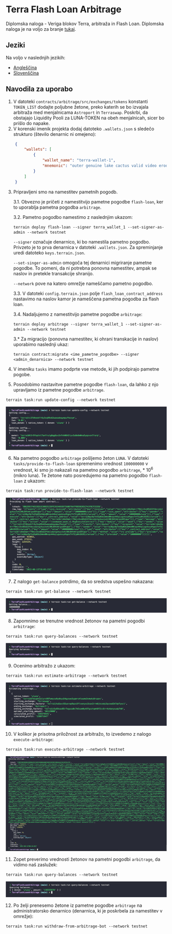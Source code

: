 # Terra Flash Loan Arbitrage

Diplomska naloga - Veriga blokov Terra, arbitraža in Flash Loan. Diplomska naloga je na voljo za branje [tukaj](https://repozitorij.uni-lj.si/IzpisGradiva.php?id=140243&lang=slv).

## Jeziki

Na voljo v naslednjih jezikih:
- [Angleščina](README.md)
- [Slovenščina](README.si.md)

## Navodila za uporabo

1. V datoteki `contracts/arbitrage/src/exchanges/tokens` konstanti `TOKEN_LIST` dodajte poljubne žetone, preko katerih se bo izvajala arbitraža med menjalnicama `Astroport` in `Terraswap`. Poskrbi, da obstajajo Liquidity Pooli za LUNA-TOKEN na obeh menjalnicah, sicer bo prišlo do napake.
2. V korenski imenik projekta dodaj datoteko `.wallets.json` s sledečo strukturo (število denarnic ni omejeno):

```json
    {
        "wallets": [
            {
                "wallet_name": "terra-wallet-1",
                "mnemonic": "outer genuine lake cactus valid video erode sound birth tenant athlete good sweet salute panic point frost grass vintage leave peasant found slice mixture",
            }
        ]
    }
```

3. Pripravljeni smo na namestitev pametnih pogodb.

    3.1. Obvezno je pričeti z namestitvijo pametne pogodbe `flash-loan`, ker to uporablja pametna pogodba `arbitrage`.
    
    3.2. Pametno pogodbo namestimo z naslednjim ukazom:

    ```
    terrain deploy flash-loan --signer terra_wallet_1 --set-signer-as-admin --network testnet
    ```

    `--signer` označuje denarnico, ki bo namestila pametno pogodbo. Privzeto je to prva denarnica v datoteki `.wallets.json`. Za spreminjanje uredi datoteko `keys.terrain.json`.

    `--set-singer-as-admin` omogoča tej denarnici migriranje pametne pogodbe. To pomeni, da ni potrebna ponovna namestitev, ampak se naslov in pretekle transakcije shranijo.

    `--network` pove na katero omrežje nameščamo pametno pogodbo.

    3.3. V datoteki `config.terrain.json` polje `flash_loan_contract_address` nastavimo na naslov kamor je nameščena pametna pogodba za flash loan.

    3.4. Nadaljujemo z namestitvijo pametne pogodbe `arbitrage`:

    ```
    terrain deploy arbitrage --signer terra_wallet_1 --set-signer-as-admin --network testnet
    ```

    3.* Za migracijo (ponovna namestitev, ki ohrani transkacije in naslov) uporabimo naslednji ukaz:

    ```
    terrain contract:migrate <ime_pametne_pogodbe> --signer <admin_denarnica> --network testnet
    ```

4. V imeniku `tasks` imamo podprte vse metode, ki jih podpirajo pametne pogobe.

5. Posodobimo nastavitve pametne pogodbe `flash-loan`, da lahko z njo upravljamo iz pametne pogodbe `arbitrage`.

```
terrain task:run update-config --network testnet
```

![Updating the flash loan smart contract config!](/arbitrage_pictures/flash_loan_config_update.png "Updated Flash Loan Config")

6. Na pametno pogodbo `arbitrage` pošljemo žeton `LUNA`. V datoteki `tasks/provide-to-flash-loan` spremenimo vrednost `100000000` v vrednost, ki smo jo nakazali na pametno pogodbo `arbitrage`, * 10<sup>6</sup> (mikro luna). Te žetone nato posredujemo na pametno pogodbo `flash-loan` z ukazom:

```
terrain task:run provide-to-flash-loan --network testnet
```

![Providing funds to the flash loan!](/arbitrage_pictures/provided_funds_to_flash_loan.png "Provided funds to Flash Loan")

7. Z nalogo `get-balance` potrdimo, da so sredstva uspešno nakazana:

```
terrain task:run get-balance --network testnet
```

![Checking the balance on the flash loan!](/arbitrage_pictures/flash_loan_balance.png "Flash Loan Balance")

8. Zapomnimo se trenutne vrednost žetonov na pametni pogodbi `arbitrage`:

```
terrain task:run query-balances --network testnet
```

![Checking current balances on arbitrage smart contract!](/arbitrage_pictures/arbitrage_smart_contract_balance_before.png "Balance before the arbitrage")

9. Ocenimo arbitražo z ukazom:

```
terrain task:run estimate-arbitrage --network testnet
```

![Estimate the arbitrage!](/arbitrage_pictures/arbitrage_estimation.png "Arbitrage estimation")

10. V kolikor je prisotna priložnost za arbitražo, to izvedemo z nalogo `execute-arbitrage`:

```
terrain task:run execute-arbitrage --network testnet
```

![Execute the arbitrage!](/arbitrage_pictures/executing_arbitrage.png "Arbitrage execution")

11. Zopet preverimo vrednosti žetonov na pametni pogodbi `arbitrage`, da vidimo naš zaslužek:

```
terrain task:run query-balances --network testnet
```

![Checking balances after arbitrage!](/arbitrage_pictures/arbitrage_smart_contract_balance_after.png "Balances after arbitrage")

12. Po želji prenesemo žetone iz pametne pogodbe `arbitrage` na administratorsko denarnico (denarnica, ki je poskrbela za namestitev v omrežje):

```
terrain task:run withdraw-from-arbitrage-bot --network testnet
```